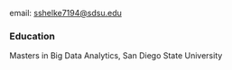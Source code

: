 email: sshelke7194@sdsu.edu

### Education
Masters in Big Data Analytics, San Diego State University
